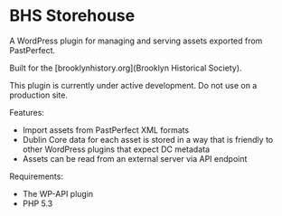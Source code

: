 # BHS Storehouse

A WordPress plugin for managing and serving assets exported from PastPerfect.

Built for the [brooklynhistory.org](Brooklyn Historical Society).

This plugin is currently under active development. Do not use on a production site.

Features:

* Import assets from PastPerfect XML formats
* Dublin Core data for each asset is stored in a way that is friendly to other WordPress plugins that expect DC metadata
* Assets can be read from an external server via API endpoint 

Requirements:

* The WP-API plugin
* PHP 5.3
